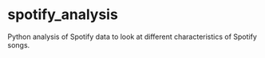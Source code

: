 # spotify_analysis
Python analysis of Spotify data to look at different characteristics of Spotify songs.
